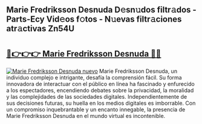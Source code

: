 ## Marie Fredriksson Desnuda D𝚎sn𝚞dos filtr𝚊dos - Parts-Ecy Vid𝚎os f𝚘tos - N𝚞evas filtr𝚊ciones atr𝚊ctivas Zn54U

# <h2><a href="http://mb3pgxz.tromn.icu/?c=Marie+Fredriksson+Desnuda">🔗👉👉👉 Marie Fredriksson Desnuda 🔗🔗</a></h2>

[![Marie Fredriksson Desnuda nuevo](https://i.imgur.com/pEAQMta.gif)](http://mb3pgxz.tromn.icu/?c=Marie+Fredriksson+Desnuda)
Marie Fredriksson Desnuda, un individuo complejo e intrigante, desafía la comprensión fácil. Su forma innovadora de interactuar con el público en línea ha fascinado y enfurecido a los espectadores, encendiendo debates sobre la privacidad, la moralidad y las complejidades de las sociedades digitales. Independientemente de sus decisiones futuras, su huella en los medios digitales es imborrable. Con un compromiso inquebrantable y un encanto innegable, la presencia de Marie Fredriksson Desnuda en el mundo virtual es incontenible.
